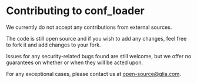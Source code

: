 # Contributing to conf_loader

We currently do not accept any contributions from external sources.

The code is still open source and if you wish to add any changes, feel free to fork it and add changes to your fork.

Issues for any security-related bugs found are still welcome, but we offer no guarantees on whether or when they will be acted upon.

For any exceptional cases, please contact us at open-source@glia.com.
